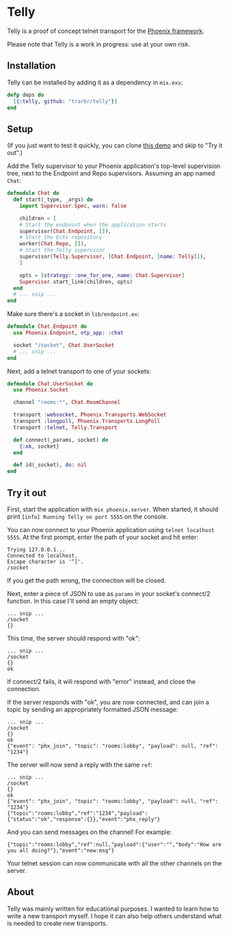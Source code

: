 Telly
=====

Telly is a proof of concept telnet transport for the [Phoenix framework](http://www.phoenixframework.org/).

Please note that Telly is a work in progress: use at your own risk.

Installation
------------

Telly can be installed by adding it as a dependency in `mix.exs`:

```elixir
defp deps do
  [{:telly, github: "trarbr/telly"}]
end
```

Setup
-----

(If you just want to test it quickly, you can clone 
[this demo](https://github.com/trarbr/phoenix_chat_example) and skip to 
"Try it out".)

Add the Telly supervisor to your Phoenix application's top-level supervision tree,
next to the Endpoint and Repo supervisors. Assuming an app named `Chat`:

```elixir
defmodule Chat do
  def start(_type, _args) do
    import Supervisor.Spec, warn: false

    children = [
    # Start the endpoint when the application starts
    supervisor(Chat.Endpoint, []),      
    # Start the Ecto repository
    worker(Chat.Repo, []),
    # Start the Telly supervisor
    supervisor(Telly.Supervisor, [Chat.Endpoint, [name: Telly]]),
    ]

    opts = [strategy: :one_for_one, name: Chat.Supervisor]
    Supervisor.start_link(children, opts)   
  end
  # ... snip ...
end
```

Make sure there's a socket in `lib/endpoint.ex`:

```elixir
defmodule Chat.Endpoint do
  use Phoenix.Endpoint, otp_app: :chat

  socket "/socket", Chat.UserSocket
  # ... snip ...
end
```

Next, add a telnet transport to one of your sockets:

```elixir
defmodule Chat.UserSocket do
  use Phoenix.Socket

  channel "rooms:*", Chat.RoomChannel

  transport :websocket, Phoenix.Transports.WebSocket
  transport :longpoll, Phoenix.Transports.LongPoll
  transport :telnet, Telly.Transport

  def connect(_params, socket) do
    {:ok, socket}
  end

  def id(_socket), do: nil
end
```

Try it out
----------

First, start the application with `mix phoenix.server`. When started, it should
print `[info] Running Telly on port 5555` on the console.

You can now connect to your Phoenix application using `telnet localhost 5555`. At the
first prompt, enter the path of your socket and hit enter:

```
Trying 127.0.0.1...
Connected to localhost.
Escape character is '^]'.
/socket
```

If you get the path wrong, the connection will be closed.

Next, enter a piece of JSON to use as `params` in your socket's connect/2
function. In this case I'll send an empty object:

```
... snip ...
/socket
{}
```

This time, the server should respond with "ok":

```
... snip ...
/socket
{}
ok
```

If connect/2 fails, it will respond with "error" instead, and close the connection.

If the server responds with "ok", you are now connected, and can join a topic by 
sending an appropriately formatted JSON message:

```
... snip ...
/socket
{}
ok
{"event": "phx_join", "topic": "rooms:lobby", "payload": null, "ref": "1234"}
```

The server will now send a reply with the same `ref`:

```
... snip ...
/socket
{}
ok
{"event": "phx_join", "topic": "rooms:lobby", "payload": null, "ref": "1234"}
{"topic":"rooms:lobby","ref":"1234","payload":{"status":"ok","response":{}},"event":"phx_reply"}
```

And you can send messages on the channel! For example:

```
{"topic":"rooms:lobby","ref":null,"payload":{"user":"","body":"How are you all doing?"},"event":"new:msg"}
```

Your telnet session can now communicate with all the other channels on the server.

About
-----

Telly was mainly written for educational purposes. I wanted to learn how
to write a new transport myself. I hope it can also help others understand 
what is needed to create new transports.
